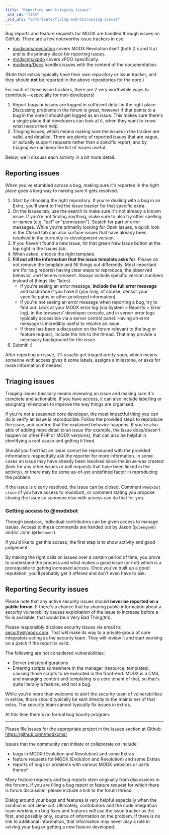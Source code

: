 ```yaml
---
title: "Reporting and triaging issues"
_old_id: "1130"
_old_uri: "contribute/filing-and-discussing-issues"
---
```


Bug reports and feature requests for MODX are handled through issues on GitHub. There are a few noteworthy issue trackers in use:

- [modxcms/revolution](https://github.com/modxcms/revolution/issues) covers MODX Revolution itself (both 2.x and 3.x) and is the primary place for reporting issues.
- [modxcms/xpdo](https://github.com/modxcms/xpdo/issues) covers xPDO specifically. 
- [modxorg/Docs](https://github.com/modxorg/Docs/issues) handles issues with the content of the documentation.

(Note that extras typically have their own repository or issue tracker, and they should **not** be reported in the above repositories for the core.)

For each of these issue trackers, there are 2 very worthwhile ways to contribute&mdash;especially for non-developers!

1. Report bugs or issues are logged in sufficient detail in the right place. Discussing problems in the forum is great, however if that points to a bug in the core it should get logged as an issue. This makes sure there's a single place that developers can look at it, when they want to know what needs their help.
2. Triaging issues, which means making sure the issues in the tracker are valid, and detailed. There are plenty of reported issues that are vague, or actually support requests rather than a specific report, and by triaging we can keep the list of issues useful.  

Below, we'll discuss each activity in a bit more detail. 

## Reporting issues

When you've stumbled across a bug, making sure it's reported in the right place goes a long way to making sure it gets resolved. 

1. Start by choosing the right repository. If you're dealing with a bug in an Extra, you'll want to find the issue tracker for that specific extra. 
2. On the Issues tab, use the search to make sure it's not already a known issue. If you're not finding anything, make sure to also try other spelling or names (e.g. "acl" or "permission"). Search for part of error messages. While you're primarily looking for _Open_ issues, a quick look in the _Closed_ tab can also surface issues that have already been resolved in the currently in-development version. 
3. If you haven't found a new issue, hit that green New Issue button at the top right in the Issues tab. 
4. When asked, choose the right template. 
5. **Fill out all the information that the issue template asks for**. Please do not remove the template and fill things out differently. Most important are (for bug reports) having clear steps to reproduce, the observed behavior, and the environment. Always include specific version numbers instead of things like "latest. 
    - If you're seeing an error message, **include the full error message** and backtrace if you have it (you may, of course, censor your specific paths or other privileged information).
    - If you're not seeing an error message when reporting a bug, try to find out. Look at your MODX error log (via System > Reports > Error log), in the browsers' developer console, and in server error logs typically accessible via a server control panel. Having an error message is incredibly useful to resolve an issue. 
    - If there has been a discussion on the forum relevant to the bug or feature request, include the link to the thread. That may provide a necessary background for the issue. 
6. Submit! :)

After reporting an issue, it'll usually get triaged pretty soon, which means someone with access gives it some labels, assigns a milestone, or asks for more information if needed.

## Triaging issues

Triaging issues basically means reviewing an issue and making sure it's complete and actionable. If you have access, it can also include labelling or assigning milestones to improve the way things are organised. 

If you're not a seasoned core developer, the most impactful thing you can do is verify an issue is reproducible. Follow the provided steps to reproduce the issue, and confirm that the explained behavior happens. If you're also able of adding more detail to an issue (for example, the issue does/doesn't happen on other PHP or MODX versions), that can also be helpful in identifying a root cause and getting it fixed. 

Should you find that an issue cannot be reproduced with the provided information: respectfully ask the reporter for more information. In some cases an issue may have already been resolved since the issue was created (look for any other issues or pull requests that have been linked in the activity), or there may be some as-of-yet undefined factor in reproducing the problem. 

If the issue is clearly resolved, the issue can be closed. Comment `@modxbot close` (if you have access to modxbot), or comment stating you propose closing the issue so someone else with access can do that for you. 

### Getting access to @modxbot

Through `@modxbot`, individual contributors can be given access to manage issues. Access to these commands are handed out by Jason (`@opengeek`) and/or John (`@theboxer`). 

If you'd like to get this access, the first step is to show activity and good judgement. 

By making the right calls on issues over a certain period of time, you prove to understand the process and what makes a good issue (or not) which is a prerequisite to getting increased access. Once you've built up a good reputation, you'll probably get it offered and don't even have to ask. 

## Reporting Security issues

Please note that any active security issues should **never be reported on a public forum**. If there's a chance that by sharing public information about a security vulnerability causes exploitation of the issue to increase before a fix is available, that would be a Very Bad Thing(tm). 

Please responsibly disclose security issues via email to: security@modx.com. That will make its way to a private group of core integrators acting as the security team. They will review it and start working on a patch if the report is valid. 

The following are not considered vulnerabilities:

- Server (mis)configurations
- Entering scripts somewhere in the manager (resource, templates), causing those scripts to be executed in the front-end. MODX is a CMS, and managing content and templating is a core tenant of that, so that's quite literally a feature, and not a bug.

While you're more than welcome to alert the security team of vulnerabilities in extras, those should typically be sent directly to the maintainer of that extra. The security team cannot typically fix issues in extras. 

At this time there's no formal bug bounty program. 


---



Please file issues for the appropriate project in the issues section at Github: <https://github.com/modxcms/>

Issues that the community can initiate or collaborate on include:

- bugs in MODX (Evolution and Revolution) and some Extras
- feature requests for MODX (Evolution and Revolution) and some Extras
- reports of bugs or problems with various MODX websites or parts thereof

Many feature requests and bug reports stem originally from discussions in the forums. If you are filing a bug report or feature request for which there is forum discussion, please include a link to the forum thread.

Dialog around your bugs and features is very helpful especially when the solution is not clear-cut. Ultimately, contributors and the code integration team working on bug fixes and features will use the issue tracker as the first, and possibly only, source of information on the problem. If there is no link to additional information, that information may never play a role in solving your bug or getting a new feature developed.
